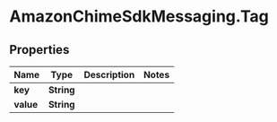 # AmazonChimeSdkMessaging.Tag

## Properties

Name | Type | Description | Notes
------------ | ------------- | ------------- | -------------
**key** | **String** |  | 
**value** | **String** |  | 



